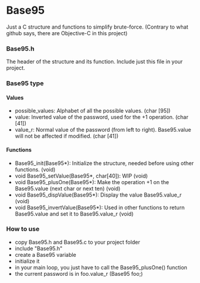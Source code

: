 # Base95
Just a C structure and functions to simplify brute-force.
(Contrary to what github says, there are Objective-C in this project)

### Base95.h
The header of the structure and its function.
Include just this file in your project.

### Base95 type
#### Values
* possible_values: Alphabet of all the possible values. (char [95])
* value: Inverted value of the password, used for the +1 operation. (char [41])
* value_r: Normal value of the password (from left to right). Base95.value will not be affected if modified. (char [41])

#### Functions
* Base95_init(Base95*): Initialize the structure, needed before using other functions. (void)
* void Base95_setValue(Base95*, char[40]): WIP (void)
* void Base95_plusOne(Base95*): Make the operation +1 on the Base95.value (next char or next ten) (void)
* void Base95_dispValue(Base95*): Display the value Base95.value_r (void)
* void Base95_invertValue(Base95*): Used in other functions to return Base95.value and set it to Base95.value_r (void)

### How to use
* copy Base95.h and Base95.c to your project folder
* include "Base95.h"
* create a Base95 variable
* initialize it
* in your main loop, you just have to call the Base95_plusOne() function
* the current password is in foo.value_r (Base95 foo;)
